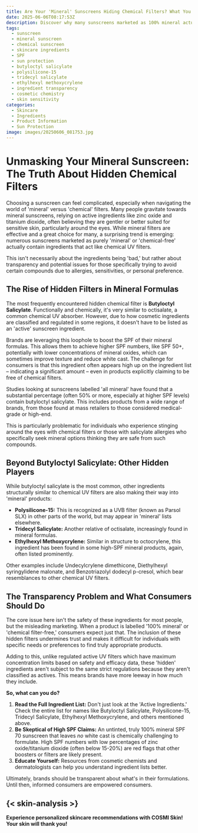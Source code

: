 ```yaml
---
title: Are Your 'Mineral' Sunscreens Hiding Chemical Filters? What You Need to Know
date: 2025-06-06T08:17:53Z
description: Discover why many sunscreens marketed as 100% mineral actually contain hidden chemical filters like Butyloctyl Salicylate and others. Learn what to look for on ingredient lists for true transparency.
tags:
  - sunscreen
  - mineral sunscreen
  - chemical sunscreen
  - skincare ingredients
  - SPF
  - sun protection
  - butyloctyl salicylate
  - polysilicone-15
  - tridecyl salicylate
  - ethylhexyl methoxycrylene
  - ingredient transparency
  - cosmetic chemistry
  - skin sensitivity
categories:
  - Skincare
  - Ingredients
  - Product Information
  - Sun Protection
image: images/20250606_081753.jpg
---
```


# Unmasking Your Mineral Sunscreen: The Truth About Hidden Chemical Filters

Choosing a sunscreen can feel complicated, especially when navigating the world of 'mineral' versus 'chemical' filters. Many people gravitate towards mineral sunscreens, relying on active ingredients like zinc oxide and titanium dioxide, often believing they are gentler or better suited for sensitive skin, particularly around the eyes. While mineral filters are effective and a great choice for many, a surprising trend is emerging: numerous sunscreens marketed as purely 'mineral' or 'chemical-free' actually contain ingredients that act like chemical UV filters.

This isn't necessarily about the ingredients being 'bad,' but rather about transparency and potential issues for those specifically trying to avoid certain compounds due to allergies, sensitivities, or personal preference.

## The Rise of Hidden Filters in Mineral Formulas

The most frequently encountered hidden chemical filter is **Butyloctyl Salicylate**. Functionally and chemically, it's very similar to octisalate, a common chemical UV absorber. However, due to how cosmetic ingredients are classified and regulated in some regions, it doesn't have to be listed as an 'active' sunscreen ingredient.

Brands are leveraging this loophole to boost the SPF of their mineral formulas. This allows them to achieve higher SPF numbers, like SPF 50+, potentially with lower concentrations of mineral oxides, which can sometimes improve texture and reduce white cast. The challenge for consumers is that this ingredient often appears high up on the ingredient list – indicating a significant amount – even in products explicitly claiming to be free of chemical filters.

Studies looking at sunscreens labelled 'all mineral' have found that a substantial percentage (often 50% or more, especially at higher SPF levels) contain butyloctyl salicylate. This includes products from a wide range of brands, from those found at mass retailers to those considered medical-grade or high-end.

This is particularly problematic for individuals who experience stinging around the eyes with chemical filters or those with salicylate allergies who specifically seek mineral options thinking they are safe from such compounds.

## Beyond Butyloctyl Salicylate: Other Hidden Players

While butyloctyl salicylate is the most common, other ingredients structurally similar to chemical UV filters are also making their way into 'mineral' products:

*   **Polysilicone-15:** This is recognized as a UVB filter (known as Parsol SLX) in other parts of the world, but may appear in 'mineral' lists elsewhere.
*   **Tridecyl Salicylate:** Another relative of octisalate, increasingly found in mineral formulas.
*   **Ethylhexyl Methoxycrylene:** Similar in structure to octocrylene, this ingredient has been found in some high-SPF mineral products, again, often listed prominently.

Other examples include Undecylcrylene dimethicone, Diethylhexyl syringylidene malonate, and Benzotriazolyl dodecyl p-cresol, which bear resemblances to other chemical UV filters.

## The Transparency Problem and What Consumers Should Do

The core issue here isn't the safety of these ingredients for most people, but the misleading marketing. When a product is labelled '100% mineral' or 'chemical filter-free,' consumers expect just that. The inclusion of these hidden filters undermines trust and makes it difficult for individuals with specific needs or preferences to find truly appropriate products.

Adding to this, unlike regulated active UV filters which have maximum concentration limits based on safety and efficacy data, these 'hidden' ingredients aren't subject to the same strict regulations because they aren't classified as actives. This means brands have more leeway in how much they include.

**So, what can you do?**

1.  **Read the Full Ingredient List:** Don't just look at the 'Active Ingredients.' Check the entire list for names like Butyloctyl Salicylate, Polysilicone-15, Tridecyl Salicylate, Ethylhexyl Methoxycrylene, and others mentioned above.
2.  **Be Skeptical of High SPF Claims:** An untinted, truly 100% mineral SPF 70 sunscreen that leaves *no* white cast is chemically challenging to formulate. High SPF numbers with low percentages of zinc oxide/titanium dioxide (often below 15-20%) are red flags that other boosters or filters are likely present.
3.  **Educate Yourself:** Resources from cosmetic chemists and dermatologists can help you understand ingredient lists better.

Ultimately, brands should be transparent about what's in their formulations. Until then, informed consumers are empowered consumers.

{< skin-analysis >}
---  
**Experience personalized skincare recommendations with COSMI Skin! Your skin will thank you!**
